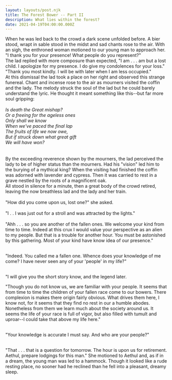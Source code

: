 ```yaml
---
layout: layouts/post.njk
title: The Forest Bower -- Part II
description: What lies within the forest?
date: 2021-04-19T04:00:00.000Z
---
```

When he was led back to the crowd a dark scene unfolded before. A bier stood, wrapt in sable stood in the midst and sad chants rose to the air. With an sigh, the enthroned woman motioned to our young man to approach her. \
"I thank you for your presence! What people do you represent?"\
The lad replied with more composure than expected, "I am  . . . am but a lost child. I apologize for my presence. I do give my condolences for your loss."\
"Thank you most kindly. I will be with later when I am less occupied."\
At this dismissal the lad took a place on her right and observed this strange funereal. Chant and incense rose to the air as mourners visited the coffin and the lady. The melody struck the soul of the lad but he could barely understand the lyric. He thought it meant something like this--but far more soul gripping: \
\
*Is death the Great mishap?*\
*Or a freeing for the ageless ones*\
*Only shall we know*\
*When we've paced the final lap*\
*The fruits of life we now owe,*\
*But if struck down what great gift*\
*We will have won?*\
\
\
By the exceeding reverence shown by the mourners, the lad perceived the lady to be of higher status than the mourners. Had his "vision" led him to the burying of a mythical king? When the visiting had finished the coffin was adorned with lavender and cypress. Then it was carried to rest in a grave nestled by the roots of a magnificent oak. \
All stood in silence for a minute, then a great body of the crowd retired, leaving the now breathless lad and the lady and her train.\
 \
"How did you come upon us, lost one?" she asked.\
\
"I . . I was just out for a stroll and was attracted by the lights." \
\
"Ahh . . . so you are another of the fallen ones. We welcome your kind from time to time. Indeed at this crux I would value your perspective as an alien to my people. But that is a trouble for another hour. You must be astonished by this gathering. Most of your kind have know idea of our presence."

\
"Indeed. You called me a fallen one. Whence does your knowledge of me come? I have never seen any of your 'people' in my life?"

\
"I will give you the short story know, and the legend later.

"Though you do not know us, we are familiar with your people. It seems that from time to time the children of your fallen race come to our bowers. There complexion is makes there origin fairly obvious.  What drives them here, I know not, for it seems that they find no rest in our a humble abodes. Nonetheless from them we learn much about the society around us. It seems the life of your race is full of vigor, but also filled with tumult and uproar--I could take that above my life here."

\
"Your knowledge is accurate I must say. And who are your people?"

\
"That . . . that is a question for tomorrow. The hour is upon us for retirement. Aethul, prepare lodgings for this man."  She motioned to Aethul and, as if in a dream, the young man was led to a hammock. Though it looked like a rude resting place, no sooner had he reclined than he fell into a pleasant, dreamy sleep.